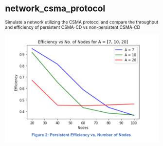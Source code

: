 # network_csma_protocol
Simulate a network utilizing the CSMA protocol and compare the throughput and efficiency of persistent CSMA-CD vs non-persistent CSMA-CD

![Alt text](/images/2.png?raw=true)
